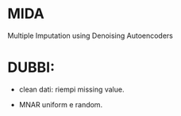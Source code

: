 # MIDA
Multiple Imputation using Denoising Autoencoders


# DUBBI:

* clean dati: riempi missing value.

* MNAR uniform e random.

